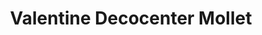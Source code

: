 ---
title: "Valentine Decocenter Mollet"
url: /mollet-del-valles/valentine-decocenter-mollet/
shop: Farben
---